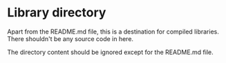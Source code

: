 # Library directory

Apart from the README.md file, this is a destination for compiled libraries.
There shouldn't be any source code in here.

The directory content should be ignored except for the README.md file.
